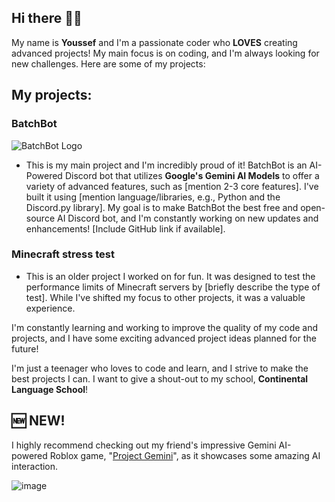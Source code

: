 ## Hi there 👋😄

My name is **Youssef** and I'm a passionate coder who **LOVES** creating advanced projects! My main focus is on coding, and I'm always looking for new challenges. Here are some of my projects:

## My projects:

### **BatchBot** 
![BatchBot Logo](https://github.com/user-attachments/assets/76b8a6fa-168c-43f8-b9cf-6a439d90b063)
- This is my main project and I'm incredibly proud of it! BatchBot is an AI-Powered Discord bot that utilizes **Google's Gemini AI Models** to offer a variety of advanced features, such as [mention 2-3 core features]. I've built it using [mention language/libraries, e.g., Python and the Discord.py library]. My goal is to make BatchBot the best free and open-source AI Discord bot, and I'm constantly working on new updates and enhancements! [Include GitHub link if available].

### **Minecraft stress test**
- This is an older project I worked on for fun. It was designed to test the performance limits of Minecraft servers by [briefly describe the type of test]. While I've shifted my focus to other projects, it was a valuable experience.

I'm constantly learning and working to improve the quality of my code and projects, and I have some exciting advanced project ideas planned for the future!

I'm just a teenager who loves to code and learn, and I strive to make the best projects I can. I want to give a shout-out to my school, **Continental Language School**!

## 🆕 NEW!

I highly recommend checking out my friend's impressive Gemini AI-powered Roblox game, "[Project Gemini](https://www.roblox.com/games/77153392203862/Project-Gemini)", as it showcases some amazing AI interaction.

![image](https://github.com/user-attachments/assets/b476652d-7fe5-449b-9b7f-76ac68dfabff)
